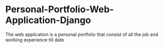 # Personal-Portfolio-Web-Application-Django
The web application is a personal portfolio that consist of all the job and working experience till date 
